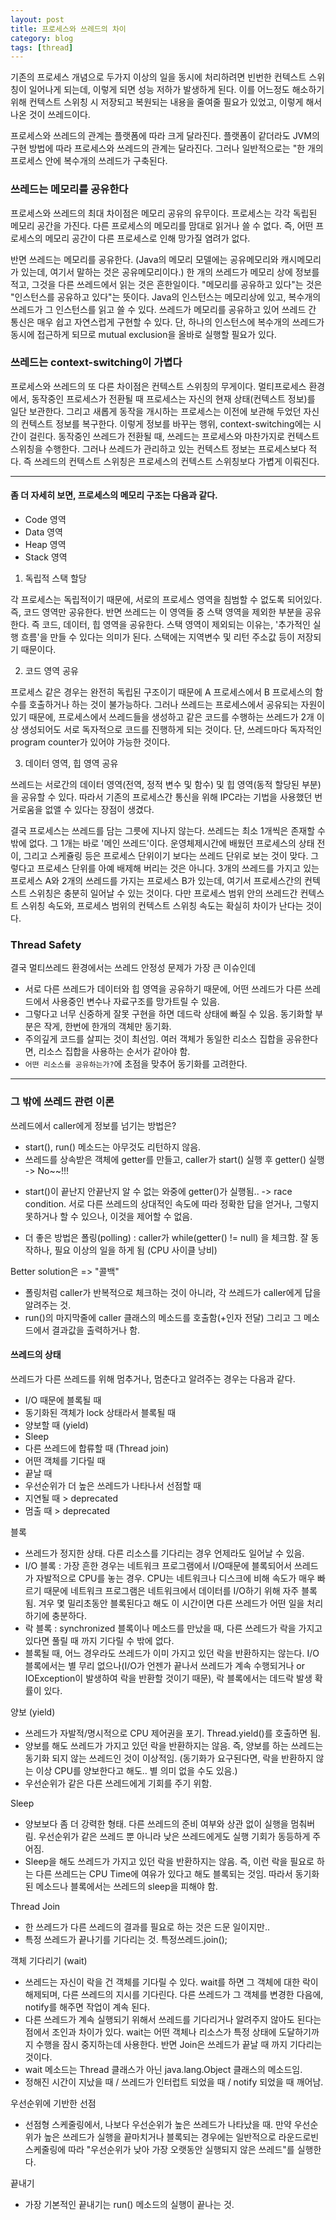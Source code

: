 ```yaml
---
layout: post
title: 프로세스와 쓰레드의 차이
category: blog
tags: [thread]
---
```

기존의 프로세스 개념으로 두가지 이상의 일을 동시에 처리하려면 빈번한 컨텍스트 스위칭이 일어나게 되는데, 이렇게 되면 성능 저하가 발생하게 된다. 이를 어느정도 해소하기 위해 컨텍스트 스위칭 시 저장되고 복원되는 내용을 줄여줄 필요가 있었고, 이렇게 해서 나온 것이 쓰레드이다.

프로세스와 쓰레드의 관계는 플랫폼에 따라 크게 달라진다. 플랫폼이 같더라도 JVM의 구현 방법에 따라 프로세스와 쓰레드의 관계는 달라진다. 그러나 일반적으로는 "한 개의 프로세스 안에 복수개의 쓰레드가 구축된다.

<!-- more -->

### 쓰레드는 메모리를 공유한다
프로세스와 쓰레드의 최대 차이점은 메모리 공유의 유무이다. 프로세스는 각각 독립된 메모리 공간을 가진다. 다른 프로세스의 메모리를 맘대로 읽거나 쓸 수 없다. 즉, 어떤 프로세스의 메모리 공간이 다른 프로세스로 인해 망가질 염려가 없다.

반면 쓰레드는 메모리를 공유한다. (Java의 메모리 모델에는 공유메모리와 캐시메모리가 있는데, 여기서 말하는 것은 공유메모리이다.)
한 개의 쓰레드가 메모리 상에 정보를 적고, 그것을 다른 쓰레드에서 읽는 것은 흔한일이다. "메모리를 공유하고 있다"는 것은 "인스턴스를 공유하고 있다"는 뜻이다. Java의 인스턴스는 메모리상에 있고, 복수개의 쓰레드가 그 인스턴스를 읽고 쓸 수 있다.
쓰레드가 메모리를 공유하고 있어 쓰레드 간 통신은 매우 쉽고 자연스럽게 구현할 수 있다. 단, 하나의 인스턴스에 복수개의 쓰레드가 동시에 접근하게 되므로 mutual exclusion을 올바로 실행할 필요가 있다.

### 쓰레드는 context-switching이 가볍다
프로세스와 쓰레드의 또 다른 차이점은 컨텍스트 스위칭의 무게이다. 멀티프로세스 환경에서, 동작중인 프로세스가 전환될 때 프로세스는 자신의 현재 상태(컨텍스트 정보)를 일단 보관한다. 그리고 새롭게 동작을 개시하는 프로세스는 이전에 보관해 두었던 자신의 컨텍스트 정보를 복구한다. 이렇게 정보를 바꾸는 행위, context-switching에는 시간이 걸린다.
동작중인 쓰레드가 전환될 때, 쓰레드는 프로세스와 마찬가지로 컨텍스트 스위칭을 수행한다. 그러나 쓰레드가 관리하고 있는 컨텍스트 정보는 프로세스보다 적다. 즉 쓰레드의 컨텍스트 스위칭은 프로세스의 컨텍스트 스위칭보다 가볍게 이뤄진다.

-----------------

#### 좀 더 자세히 보면, 프로세스의 메모리 구조는 다음과 같다.
 - Code 영역
 - Data 영역
 - Heap 영역
 - Stack 영역

1. 독립적 스택 할당

각 프로세스는 독립적이기 때문에, 서로의 프로세스 영역을 침범할 수 없도록 되어있다. 즉, 코드 영역만 공유한다. 반면 쓰레드는 이 영역들 중 스택 영역을 제외한 부분을 공유한다. 즉 코드, 데이터, 힙 영역을 공유한다. 스택 영역이 제외되는 이유는, '추가적인 실행 흐름'을 만들 수 있다는 의미가 된다. 스택에는 지역변수 및 리턴 주소값 등이 저장되기 때문이다.

2. 코드 영역 공유

프로세스 같은 경우는 완전히 독립된 구조이기 때문에 A 프로세스에서 B 프로세스의 함수를 호출하거나 하는 것이 불가능하다. 그러나 쓰레드는 프로세스에서 공유되는 자원이 있기 때문에, 프로세스에서 쓰레드들을 생성하고 같은 코드를 수행하는 쓰레드가 2개 이상 생성되어도 서로 독자적으로 코드를 진행하게 되는 것이다. 단, 쓰레드마다 독자적인 program counter가 있어야 가능한 것이다.

3. 데이터 영역, 힙 영역 공유

쓰레드는 서로간의 데이터 영역(전역, 정적 변수 및 함수) 및 힙 영역(동적 할당된 부분)을 공유할 수 있다. 따라서 기존의 프로세스간 통신을 위해 IPC라는 기법을 사용했던 번거로움을 없앨 수 있다는 장점이 생겼다.

결국 프로세스는 쓰레드를 담는 그릇에 지나지 않는다. 쓰레드는 최소 1개씩은 존재할 수 밖에 없다. 그 1개는 바로 '메인 쓰레드'이다. 운영체제시간에 배웠던 프로세스의 상태 전이, 그리고 스케쥴링 등은 프로세스 단위이기 보다는 쓰레드 단위로 보는 것이 맞다. 그렇다고 프로세스 단위를 아예 배제해 버리는 것은 아니다. 3개의 쓰레드를 가지고 있는 프로세스 A와 2개의 쓰레드를 가지는 프로세스 B가 있는데, 여기서 프로세스간의 컨텍스트 스위칭은 충분히 일어날 수 있는 것이다. 다만 프로세스 범위 안의 쓰레드간 컨텍스트 스위칭 속도와, 프로세스 범위의 컨텍스트 스위칭 속도는 확실히 차이가 난다는 것이다.

### Thread Safety
결국 멀티쓰레드 환경에서는 쓰레드 안정성 문제가 가장 큰 이슈인데

 - 서로 다른 쓰레드가 데이터와 힙 영역을 공유하기 때문에, 어떤 쓰레드가 다른 쓰레드에서 사용중인 변수나 자료구조를 망가트릴 수 있음.
 - 그렇다고 너무 신중하게 잘못 구현을 하면 데드락 상태에 빠질 수 있음. 동기화할 부분은 작게, 한번에 한개의 객체만 동기화.
 - 주의깊게 코드를 살피는 것이 최선임. 여러 객체가 동일한 리소스 집합을 공유한다면, 리소스 집합을 사용하는 순서가 같아야 함.
 - `어떤 리소스를 공유하는가?`에 초점을 맞추어 동기화를 고려한다.

-------

### 그 밖에 쓰레드 관련 이론

쓰레드에서 caller에게 정보를 넘기는 방법은?

 - start(), run() 메소드는 아무것도 리턴하지 않음.
 - 쓰레드를 상속받은 객체에 getter를 만들고, caller가 start() 실행 후 getter() 실행 -> No~~!!!
 + start()이 끝난지 안끝난지 알 수 없는 와중에 getter()가 실행됨.. -> race condition. 서로 다른 쓰레드의 상대적인 속도에 따라 정확한 답을 얻거나, 그렇지 못하거나 할 수 있으나, 이것을 제어할 수 없음.
 - 더 좋은 방법은 폴링(polling) : caller가 while(getter() != null) 을 체크함. 잘 동작하나, 필요 이상의 일을 하게 됨 (CPU 사이클 낭비)

Better solution은 => "콜백"

 - 폴링처럼 caller가 반복적으로 체크하는 것이 아니라, 각 쓰레드가 caller에게 답을 알려주는 것.
 - run()의 마지막줄에 caller 클래스의 메소드를 호출함(+인자 전달) 그리고 그 메소드에서 결과값을 출력하거나 함.


#### 쓰레드의 상태
쓰레드가 다른 쓰레드를 위해 멈추거나, 멈춘다고 알려주는 경우는 다음과 같다.

 - I/O 때문에 블록될 때
 - 동기화된 객체가 lock 상태라서 블록될 때
 - 양보할 때 (yield)
 - Sleep
 - 다른 쓰레드에 합류할 때 (Thread join)
 - 어떤 객체를 기다릴 때
 - 끝날 때
 - 우선순위가 더 높은 쓰레드가 나타나서 선점할 때
 - 지연될 때 > deprecated
 - 멈출 때 > deprecated

블록
- 쓰레드가 정지한 상태. 다른 리소스를 기다리는 경우 언제라도 일어날 수 있음.
- I/O 블록 : 가장 흔한 경우는 네트워크 프로그램에서 I/O때문에 블록되어서 쓰레드가 자발적으로 CPU를 놓는 경우. CPU는 네트워크나 디스크에 비해 속도가 매우 빠르기 때문에 네트워크 프로그램은 네트워크에서 데이터를 I/O하기 위해 자주 블록됨. 겨우 몇 밀리초동안 블록된다고 해도 이 시간이면 다른 쓰레드가 어떤 일을 처리하기에 충분하다.
- 락 블록  : synchronized 블록이나 메소드를 만났을 때, 다른 쓰레드가 락을 가지고 있다면 풀릴 때 까지 기다릴 수 밖에 없다.
- 블록될 때, 어느 경우라도 쓰레드가 이미 가지고 있던 락을 반환하지는 않는다. I/O블록에서는 별 무리 없으나(I/O가 언젠가 끝나서 쓰레드가 계속 수행되거나 or IOException이 발생하여 락을 반환할 것이기 때문), 락 블록에서는 데드락 발생 확률이 있다.

양보 (yield)
- 쓰레드가 자발적/명시적으로 CPU 제어권을 포기. Thread.yield()를 호출하면 됨.
- 양보를 해도 쓰레드가 가지고 있던 락을 반환하지는 않음. 즉, 양보를 하는 쓰레드는 동기화 되지 않는 쓰레드인 것이 이상적임. (동기화가 요구된다면, 락을 반환하지 않는 이상 CPU를 양보한다고 해도.. 별 의미 없을 수도 있음.)
- 우선순위가 같은 다른 쓰레드에게 기회를 주기 위함.

Sleep
- 양보보다 좀 더 강력한 형태. 다른 쓰레드의 준비 여부와 상관 없이 실행을 멈춰버림. 우선순위가 같은 쓰레드 뿐 아니라 낮은 쓰레드에게도 실행 기회가 동등하게 주어짐.
- Sleep을 해도 쓰레드가 가지고 있던 락을 반환하지는 않음. 즉, 이런 락을 필요로 하는 다른 쓰레드는 CPU Time에 여유가 있다고 해도 블록되는 것임. 따라서 동기화된 메소드나 블록에서는 쓰레드의 sleep을 피해야 함.

Thread Join
- 한 쓰레드가 다른 쓰레드의 결과를 필요로 하는 것은 드문 일이지만..
- 특정 쓰레드가 끝나기를 기다리는 것.  특정쓰레드.join();

객체 기다리기 (wait)
- 쓰레드는 자신이 락을 건 객체를 기다릴 수 있다. wait를 하면 그 객체에 대한 락이 해제되며, 다른 쓰레드의 지시를 기다린다. 다른 쓰레드가 그 객체를 변경한 다음에, notify를 해주면 작업이 계속 된다.
- 다른 쓰레드가 계속 실행되기 위해서 쓰레드를 기다리거나 알려주지 않아도 된다는 점에서 조인과 차이가 있다. wait는 어떤 객체나 리소스가 특정 상태에 도달하기까지 수행을 잠시 중지하는데 사용한다. 반면 Join은 쓰레드가 끝날 때 까지 기다리는 것이다.
- wait 메소드는 Thread 클래스가 아닌 java.lang.Object 클래스의 메소드임.
- 정해진 시간이 지났을 때 / 쓰레드가 인터럽트 되었을 때 / notify 되었을 때 깨어남.

우선순위에 기반한 선점
- 선점형 스케줄링에서, 나보다 우선순위가 높은 쓰레드가 나타났을 때. 만약 우선순위가 높은 쓰레드가 실행을 끝마치거나 블록되는 경우에는 일반적으로 라운드로빈 스케줄링에 따라 "우선순위가 낮아 가장 오랫동안 실행되지 않은 쓰레드"를 실행한다.

끝내기
- 가장 기본적인 끝내기는 run() 메소드의 실행이 끝나는 것.